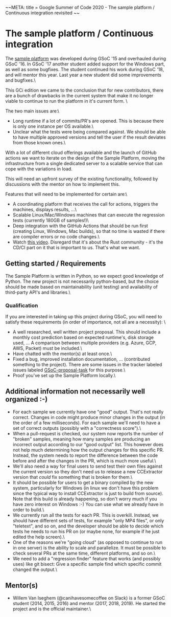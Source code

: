 
~~META:
title = Google Summer of Code 2020 - The sample platform / Continuous integration revisited
~~
# The sample platform / Continuous integration

The [sample platform](https://sampleplatform.ccextractor.org/) was developed during GSoC '15 and overhauled during GSoC '16. In GSoC '17 another student added support for the Windows part, as well as some bugfixes. The student continued his work during GSoC '18, and will mentor this year. Last year a new student did some improvements and bugfixes.\\

This GCi edition we came to the conclusion that for new contributors, there are a bunch of drawbacks in the current system that make it no longer viable to continue to run the platform in it's current form. \\

The two main issues are:\\
- Long runtime if a lot of commits/PR's are opened. This is because there is only one instance per OS available.\\
- Unclear what the tests were being compared against. We should be able to have multiple approved versions and tell the user if the result deviates from those known ones.\\

With a lot of different cloud offerings available and the launch of GitHub actions we want to iterate on the design of the Sample Platform, moving the infrastructure from a single dedicated server to a scalable service that can cope with the variations in load.

This will need an upfront survey of the existing functionality, followed by discussions with the mentor on how to implement this.

Features that will need to be implemented for certain are:\\
- A coordinating platform that receives the call for actions, triggers the machines, displays results, ...\\
- Scalable Linux/Mac/Windows machines that can execute the regression tests (currently 180GB of samples!)\\
- Deep integration with the GitHub Actions that should be run first (creating Linux, Windows, Mac builds), so that no time is wasted if there are compiler errors or no code changes.\\
- Watch [this video](https://www.youtube.com/watch?v=407nwX6__70). Disregard that it's about the Rust community - it's the CD/CI part on it that is important to us. That's what we want.



## Getting started / Requirements

The Sample Platform is written in Python, so we expect good knowledge of Python. The new project is not necessarily python-based, but the choice should be made based on maintainability (unit testing) and availability of third-party API's and libraries.\\

### Qualification

If you are interested in taking up this project during GSoC, you will need to satisfy these requirements (in order of importance, not all are a necessity): \\
- A well researched, well written project proposal. This should include a monthly cost prediction based on expected runtime's, disk storage used, ... A comparison between multiple providers (e.g. Azure, GCP, AWS, Packet) must be included.\\
- Have chatted with the mentor(s) at least once.\\ 
- Fixed a bug, improved installation documentation, ... (contributed something to the project). There are some issues in the tracker labeled issues labeled [GSoC-proposal-task](https://github.com/CCExtractor/sample-platform/issues?q=is%3Aissue+is%3Aopen+label%3AGSoC-proposal-task) for this purpose.\\
- Proof you've set up the Sample Platform locally.\\

##  Additional information not necessarily well organized :-)

- For each sample we currently have one "good" output. That's not really correct. Changes in code might produce minor changes in the output (in the order of a few milliseconds). For each sample we'll need to have a set of correct outputs (possibly with a "correctness score").\\
- When a pull-request is checked, our system now reports the number of "broken" samples, meaning how many samples are producing an incorrect output according to our "good output" list. This however does not help much determining how the output changes for this specific PR. Instead, the system needs to report the difference between the code before and after the changes in the PR, which is much more useful.\\
- We'll also need a way for final users to send test their own files against the current version so they don't need us to release a new CCExtractor version that _could_ fix something that is broken for them.\\
- It should be possible for users to get a binary compiled by the new system, particularly for Windows (in linux we don't have this problem since the typical way to install CCExtractor is just to build from source). Note that this build is already happening, so don't worry much if you have zero interest on Windows :-) You can use what we already have in order to build.\\
- We currently run all the tests for each PR. This is overkill. Instead, we should have different sets of tests, for example "only MP4 files", or only "teletext", and so on, and the developer should be able to decide which tests he needs to run his PR on (or maybe none, for example if he just edited the help screen).\\
- One of the reasons we're "going cloud" (as opposed to continue to run in one server) is the ability to scale and parallelize. It must be possible to check several PRs at the same time, different platforms, and so on.\\
- We need to add a "regression finder" feature that works (and possibly uses) like git bisect: Give a specific sample find which specific commit changed the output.\\


##  Mentor(s)

- Willem Van Iseghem (@canihavesomecoffee on Slack) is a former GSoC student (2014, 2015, 2016) and mentor (2017, 2018, 2019). He started the project and is the official maintainer.\\




